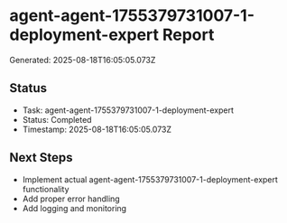 # agent-agent-1755379731007-1-deployment-expert Report

Generated: 2025-08-18T16:05:05.073Z

## Status
- Task: agent-agent-1755379731007-1-deployment-expert
- Status: Completed
- Timestamp: 2025-08-18T16:05:05.073Z

## Next Steps
- Implement actual agent-agent-1755379731007-1-deployment-expert functionality
- Add proper error handling
- Add logging and monitoring
